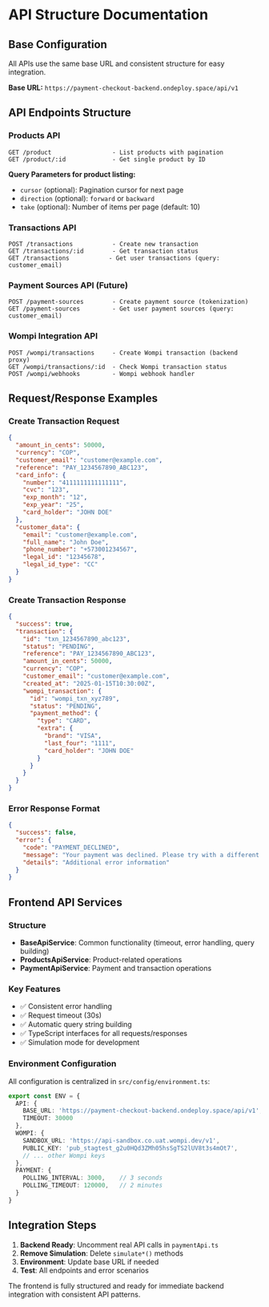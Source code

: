 # API Structure Documentation

## Base Configuration

All APIs use the same base URL and consistent structure for easy integration.

**Base URL:** `https://payment-checkout-backend.ondeploy.space/api/v1`

## API Endpoints Structure

### Products API
```
GET /product                 - List products with pagination
GET /product/:id             - Get single product by ID
```

**Query Parameters for product listing:**
- `cursor` (optional): Pagination cursor for next page
- `direction` (optional): `forward` or `backward`
- `take` (optional): Number of items per page (default: 10)

### Transactions API
```
POST /transactions           - Create new transaction
GET /transactions/:id        - Get transaction status
GET /transactions           - Get user transactions (query: customer_email)
```

### Payment Sources API (Future)
```
POST /payment-sources        - Create payment source (tokenization)
GET /payment-sources         - Get user payment sources (query: customer_email)
```

### Wompi Integration API
```
POST /wompi/transactions     - Create Wompi transaction (backend proxy)
GET /wompi/transactions/:id  - Check Wompi transaction status
POST /wompi/webhooks         - Wompi webhook handler
```

## Request/Response Examples

### Create Transaction Request
```json
{
  "amount_in_cents": 50000,
  "currency": "COP",
  "customer_email": "customer@example.com",
  "reference": "PAY_1234567890_ABC123",
  "card_info": {
    "number": "4111111111111111",
    "cvc": "123",
    "exp_month": "12",
    "exp_year": "25",
    "card_holder": "JOHN DOE"
  },
  "customer_data": {
    "email": "customer@example.com",
    "full_name": "John Doe",
    "phone_number": "+573001234567",
    "legal_id": "12345678",
    "legal_id_type": "CC"
  }
}
```

### Create Transaction Response
```json
{
  "success": true,
  "transaction": {
    "id": "txn_1234567890_abc123",
    "status": "PENDING",
    "reference": "PAY_1234567890_ABC123",
    "amount_in_cents": 50000,
    "currency": "COP",
    "customer_email": "customer@example.com",
    "created_at": "2025-01-15T10:30:00Z",
    "wompi_transaction": {
      "id": "wompi_txn_xyz789",
      "status": "PENDING",
      "payment_method": {
        "type": "CARD",
        "extra": {
          "brand": "VISA",
          "last_four": "1111",
          "card_holder": "JOHN DOE"
        }
      }
    }
  }
}
```

### Error Response Format
```json
{
  "success": false,
  "error": {
    "code": "PAYMENT_DECLINED",
    "message": "Your payment was declined. Please try with a different card.",
    "details": "Additional error information"
  }
}
```

## Frontend API Services

### Structure
- **BaseApiService**: Common functionality (timeout, error handling, query building)
- **ProductsApiService**: Product-related operations
- **PaymentApiService**: Payment and transaction operations

### Key Features
- ✅ Consistent error handling
- ✅ Request timeout (30s)
- ✅ Automatic query string building
- ✅ TypeScript interfaces for all requests/responses
- ✅ Simulation mode for development

### Environment Configuration
All configuration is centralized in `src/config/environment.ts`:

```typescript
export const ENV = {
  API: {
    BASE_URL: 'https://payment-checkout-backend.ondeploy.space/api/v1',
    TIMEOUT: 30000
  },
  WOMPI: {
    SANDBOX_URL: 'https://api-sandbox.co.uat.wompi.dev/v1',
    PUBLIC_KEY: 'pub_stagtest_g2u0HQd3ZMh05hsSgTS2lUV8t3s4mOt7',
    // ... other Wompi keys
  },
  PAYMENT: {
    POLLING_INTERVAL: 3000,    // 3 seconds
    POLLING_TIMEOUT: 120000,   // 2 minutes
  }
}
```

## Integration Steps

1. **Backend Ready**: Uncomment real API calls in `paymentApi.ts`
2. **Remove Simulation**: Delete `simulate*()` methods
3. **Environment**: Update base URL if needed
4. **Test**: All endpoints and error scenarios

The frontend is fully structured and ready for immediate backend integration with consistent API patterns.